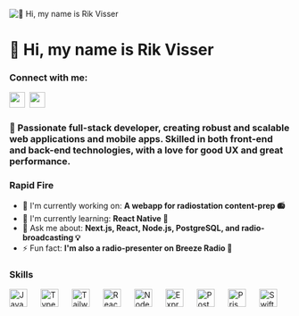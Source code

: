 ![👋 Hi, my name is Rik Visser](https://user-images.githubusercontent.com/10498744/210012254-234538ff-d198-48aa-8964-37e6fd45d227.gif)

<div id="toc">
  <ul align="left" style="list-style: none">
    <summary>
      <h1>
        👋 Hi, my name is Rik Visser
      </h1>
    </summary>
  </ul>
</div>

**<h3 align="left">Connect with me:</h3>** 
<p align="left"><a href="https://www.instagram.com/rikvisser-dev" target="_blank"><img src="https://img.shields.io/badge/Instagram-E4405F?style=for-the-badge&logo=instagram&logoColor=white" height="28" style="margin-right: 4px"></a> <a href="https://twitter.com/rikvisser-dev" target="_blank"><img src="https://img.shields.io/badge/Twitter-000000?style=for-the-badge&logo=X&logoColor=white" height="28" style="margin-right: 4px"></a></p>

 **<h3 align="left">🚀 Passionate full-stack developer, creating robust and scalable web applications and mobile apps. Skilled in both front-end and back-end technologies, with a love for good UX and great performance.</h3>**

**<h3 align="left">Rapid Fire</h3>**

- 💼 I'm currently working on: **A webapp for radiostation content-prep 📻**
- 🌱 I'm currently learning: **React Native 📱**
- 💬 Ask me about: **Next.js, React, Node.js, PostgreSQL, and radio-broadcasting 💡**
- ⚡ Fun fact: **I'm also a radio-presenter on Breeze Radio 🎵**

 **<h3 align="left">Skills</h3>**

<div style="display: flex; flex-wrap: wrap; gap: 12px; justify-content: left;"><img src="https://img.shields.io/badge/JavaScript-F7DF1C?logo=javascript&logoColor=white" height="32" alt="JavaScript" style="margin-right: 12px"> <img src="https://img.shields.io/badge/TypeScript-3178C6?logo=typescript&logoColor=white" height="32" alt="TypeScript" style="margin-right: 12px"> <img src="https://img.shields.io/badge/Tailwind_CSS-38B2AC?logo=tailwind-css&logoColor=white" height="32" alt="Tailwind CSS" style="margin-right: 12px"> <img src="https://img.shields.io/badge/React-20232A?logo=react&logoColor=61DAFB" height="32" alt="React" style="margin-right: 12px"> <img src="https://img.shields.io/badge/Node.js-8CC84B?logo=node.js&logoColor=white" height="32" alt="Node.js" style="margin-right: 12px"> <img src="https://img.shields.io/badge/Express-000000?logo=express&logoColor=white" height="32" alt="Express" style="margin-right: 12px"> <img src="https://img.shields.io/badge/PostgreSQL-316192?logo=postgresql&logoColor=white" height="32" alt="PostgreSQL" style="margin-right: 12px"> <img src="https://img.shields.io/badge/Prisma-2D3748?logo=prisma&logoColor=white" height="32" alt="Prisma" style="margin-right: 12px"> <img src="https://img.shields.io/badge/Swift-F05138?logo=swift&logoColor=white" height="32" alt="Swift" style="margin-right: 12px"></div>

